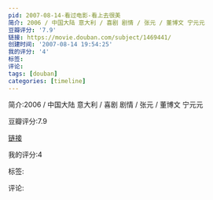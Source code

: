 ```yaml
---
pid: 2007-08-14-看过电影-看上去很美
简介: 2006 / 中国大陆 意大利 / 喜剧 剧情 / 张元 / 董博文 宁元元
豆瓣评分: '7.9'
链接: https://movie.douban.com/subject/1469441/
创建时间: '2007-08-14 19:54:25'
我的评分: '4'
标签:
评论:
tags: [douban]
categories: [timeline]
---
```

简介:2006 / 中国大陆 意大利 / 喜剧 剧情 / 张元 / 董博文 宁元元

豆瓣评分:7.9

[链接](https://movie.douban.com/subject/1469441/)

我的评分:4

标签:

评论:

